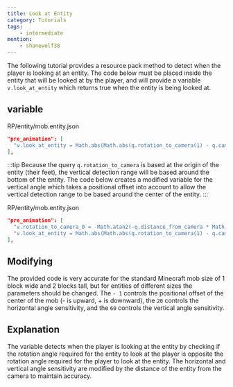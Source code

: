 ```yaml
---
title: Look at Entity
category: Tutorials
tags:
    - intermediate
mention:
    - shanewolf38
---
```


The following tutorial provides a resource pack method to detect when the player is looking at an entity. The code below must be placed inside the entity that will be looked at by the player, and will provide a variable `v.look_at_entity` which returns true when the entity is being looked at.

## variable

<CodeHeader>RP/entity/mob.entity.json</CodeHeader>

```json
"pre_animation": [
  "v.look_at_entity = Math.abs(Math.abs(q.rotation_to_camera(1) - q.camera_rotation(1)) - 180) < (20 / q.distance_from_camera) && Math.abs(q.rotation_to_camera(0) + q.camera_rotation(0)) < (10 / q.distance_from_camera);"
],
```

:::tip
Because the query `q.rotation_to_camera` is based at the origin of the entity (their feet), the vertical detection range will be based around the bottom of the entity. The code below creates a modified variable for the vertical angle which takes a positional offset into account to allow the vertical detection range to be based around the center of the entity.
:::

<CodeHeader>RP/entity/mob.entity.json</CodeHeader>

```json
"pre_animation": [
  "v.rotation_to_camera_0 = -Math.atan2(-q.distance_from_camera * Math.sin(q.rotation_to_camera(0)) - 1, q.distance_from_camera * Math.cos(q.rotation_to_camera(0)));",
  "v.look_at_entity = Math.abs(Math.abs(q.rotation_to_camera(1) - q.camera_rotation(1)) - 180) < (20 / q.distance_from_camera) && Math.abs(v.rotation_to_camera_0 + q.camera_rotation(0)) < (60 / q.distance_from_camera);"
],
```

## Modifying

The provided code is very accurate for the standard Minecraft mob size of 1 block wide and 2 blocks tall, but for entities of different sizes the parameters should be changed. The `- 1` controls the positional offset of the center of the mob (- is upward, + is downward), the `20` controls the horizontal angle sensitivity, and the `60` controls the vertical angle sensitivity.

## Explanation

The variable detects when the player is looking at the entity by checking if the rotation angle required for the entity to look at the player is opposite the rotation angle required for the player to look at the entity. The horizontal and vertical angle sensitivity are modified by the distance of the entity from the camera to maintain accuracy.
